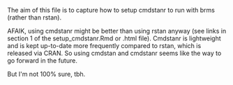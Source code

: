 The aim of this file is to capture how to setup cmdstanr to run with brms 
(rather than rstan).

AFAIK, using cmdstanr might be better than using rstan anyway (see links in 
section 1 of the setup_cmdstanr.Rmd or .html file). Cmdstanr is lightweight and 
is kept up-to-date more frequently compared to rstan, which is released via CRAN. 
So using cmdstan and cmdstanr seems like the way to go forward in the future.

But I'm not 100% sure, tbh.